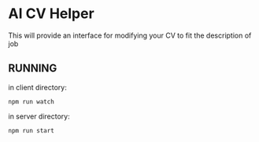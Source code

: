 # AI CV Helper 
This will provide an interface for modifying your CV to fit the description of job 

##

## RUNNING

in client directory:

```
npm run watch
```

in server directory:

```
npm run start
```
